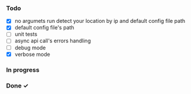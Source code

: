 ### Todo

- [x] no argumets run detect your location by ip and default config file path
- [x] default config file's path
- [ ] unit tests
- [ ] async api call's errors handling
- [ ] debug mode
- [x] verbose mode

### In progress


### Done ✓


